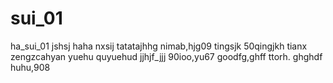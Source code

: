 # sui_01
ha_sui_01
jshsj
haha
nxsij
tatatajhhg
nimab,hjg09
tingsjk
50qingjkh
tianx
zengzcahyan
yuehu
quyuehud
jjhjf_jjj
90ioo,yu67
goodfg,ghff
ttorh.
ghghdf
huhu,908
